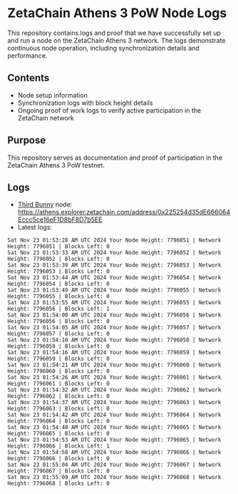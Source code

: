# ZetaChain Athens 3 PoW Node Logs
This repository contains logs and proof that we have successfully set up and run a node on the ZetaChain Athens 3 network. The logs demonstrate continuous node operation, including synchronization details and performance.

## Contents
- Node setup information
- Synchronization logs with block height details
- Ongoing proof of work logs to verify active participation in the ZetaChain network

## Purpose
This repository serves as documentation and proof of participation in the ZetaChain Athens 3 PoW testnet.

## Logs

- [Third Bunny](https://thirdbunny.xyz/) node: https://athens.explorer.zetachain.com/address/0x225254d35dE666064Eccc5ce16eF1D8bF8D7b5EE
- Latest logs:
```
Sat Nov 23 01:53:28 AM UTC 2024 Your Node Height: 7796051 | Network Height: 7796051 | Blocks Left: 0
Sat Nov 23 01:53:33 AM UTC 2024 Your Node Height: 7796052 | Network Height: 7796052 | Blocks Left: 0
Sat Nov 23 01:53:39 AM UTC 2024 Your Node Height: 7796053 | Network Height: 7796053 | Blocks Left: 0
Sat Nov 23 01:53:44 AM UTC 2024 Your Node Height: 7796054 | Network Height: 7796054 | Blocks Left: 0
Sat Nov 23 01:53:49 AM UTC 2024 Your Node Height: 7796055 | Network Height: 7796055 | Blocks Left: 0
Sat Nov 23 01:53:55 AM UTC 2024 Your Node Height: 7796055 | Network Height: 7796056 | Blocks Left: 1
Sat Nov 23 01:54:00 AM UTC 2024 Your Node Height: 7796056 | Network Height: 7796056 | Blocks Left: 0
Sat Nov 23 01:54:05 AM UTC 2024 Your Node Height: 7796057 | Network Height: 7796057 | Blocks Left: 0
Sat Nov 23 01:54:10 AM UTC 2024 Your Node Height: 7796058 | Network Height: 7796058 | Blocks Left: 0
Sat Nov 23 01:54:16 AM UTC 2024 Your Node Height: 7796059 | Network Height: 7796059 | Blocks Left: 0
Sat Nov 23 01:54:21 AM UTC 2024 Your Node Height: 7796060 | Network Height: 7796060 | Blocks Left: 0
Sat Nov 23 01:54:26 AM UTC 2024 Your Node Height: 7796061 | Network Height: 7796061 | Blocks Left: 0
Sat Nov 23 01:54:32 AM UTC 2024 Your Node Height: 7796062 | Network Height: 7796062 | Blocks Left: 0
Sat Nov 23 01:54:37 AM UTC 2024 Your Node Height: 7796063 | Network Height: 7796063 | Blocks Left: 0
Sat Nov 23 01:54:42 AM UTC 2024 Your Node Height: 7796064 | Network Height: 7796064 | Blocks Left: 0
Sat Nov 23 01:54:48 AM UTC 2024 Your Node Height: 7796065 | Network Height: 7796065 | Blocks Left: 0
Sat Nov 23 01:54:53 AM UTC 2024 Your Node Height: 7796065 | Network Height: 7796066 | Blocks Left: 1
Sat Nov 23 01:54:58 AM UTC 2024 Your Node Height: 7796066 | Network Height: 7796066 | Blocks Left: 0
Sat Nov 23 01:55:04 AM UTC 2024 Your Node Height: 7796067 | Network Height: 7796067 | Blocks Left: 0
Sat Nov 23 01:55:09 AM UTC 2024 Your Node Height: 7796068 | Network Height: 7796068 | Blocks Left: 0
```
